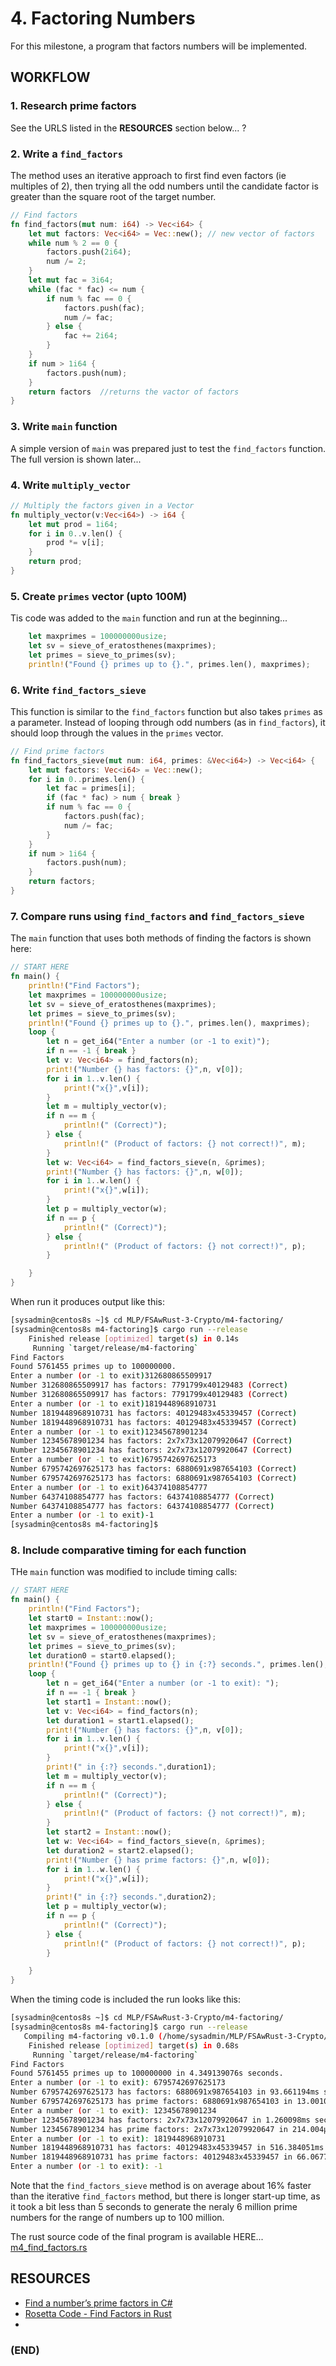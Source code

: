 # 4. Factoring Numbers
For this milestone, a program that factors numbers will be implemented.
## WORKFLOW
### 1. Research prime factors
See the URLS listed in the **RESOURCES** section below...
?
### 2. Write a `find_factors`
The method uses an iterative approach to first find even factors (ie multiples of 2), then trying all the odd numbers until the candidate factor is greater than the square root of the target number.
``` Rust
// Find factors
fn find_factors(mut num: i64) -> Vec<i64> {
	let mut factors: Vec<i64> = Vec::new(); // new vector of factors
	while num % 2 == 0 {
		factors.push(2i64);
		num /= 2;
	}
	let mut fac = 3i64;
	while (fac * fac) <= num {
		if num % fac == 0 {
			factors.push(fac);
			num /= fac;
		} else {
			fac += 2i64;
		}
	}
	if num > 1i64 {
		factors.push(num);
	}
	return factors	//returns the vactor of factors
}
```
### 3. Write `main` function
A simple version of `main` was prepared just to test the `find_factors` function. The full version is shown later...
### 4. Write `multiply_vector`
``` rust
// Multiply the factors given in a Vector
fn multiply_vector(v:Vec<i64>) -> i64 {
	let mut prod = 1i64;
	for i in 0..v.len() {
		prod *= v[i];
	}
	return prod;
}
```
### 5. Create `primes` vector (upto 100M)
Tis code was added to the `main` function and run at the beginning...
``` rust
    let maxprimes = 100000000usize;
    let sv = sieve_of_eratosthenes(maxprimes);
    let primes = sieve_to_primes(sv);
    println!("Found {} primes up to {}.", primes.len(), maxprimes);
```
### 6. Write `find_factors_sieve`
This function is similar to the `find_factors` function but also takes `primes` as a parameter. Instead of looping through odd numbers (as in `find_factors`), it should loop through the values in the `primes` vector.
``` rust
// Find prime factors
fn find_factors_sieve(mut num: i64, primes: &Vec<i64>) -> Vec<i64> {
	let mut factors: Vec<i64> = Vec::new();
	for i in 0..primes.len() {
		let fac = primes[i];
		if (fac * fac) > num { break }
		if num % fac == 0 {
			factors.push(fac);
			num /= fac;
		}
	}
	if num > 1i64 {
		factors.push(num);
	}
	return factors;
}
```
### 7. Compare runs using `find_factors` and `find_factors_sieve`
The `main` function that uses both methods of finding the factors is shown here:
``` rust
// START HERE
fn main() {
    println!("Find Factors");
    let maxprimes = 100000000usize;
    let sv = sieve_of_eratosthenes(maxprimes);
    let primes = sieve_to_primes(sv);
    println!("Found {} primes up to {}.", primes.len(), maxprimes);
    loop {
		let n = get_i64("Enter a number (or -1 to exit)");
		if n == -1 { break }
		let v: Vec<i64> = find_factors(n);
		print!("Number {} has factors: {}",n, v[0]);
		for i in 1..v.len() {
			print!("x{}",v[i]);
		}
		let m = multiply_vector(v);
		if n == m {
			println!(" (Correct)");
		} else {
			println!(" (Product of factors: {} not correct!)", m);
		}
		let w: Vec<i64> = find_factors_sieve(n, &primes);
		print!("Number {} has factors: {}",n, w[0]);
		for i in 1..w.len() {
			print!("x{}",w[i]);
		}
		let p = multiply_vector(w);
		if n == p {
			println!(" (Correct)");
		} else {
			println!(" (Product of factors: {} not correct!)", p);
		}

	}
}
```

When run it produces output like this:
``` bash
[sysadmin@centos8s ~]$ cd MLP/FSAwRust-3-Crypto/m4-factoring/
[sysadmin@centos8s m4-factoring]$ cargo run --release
    Finished release [optimized] target(s) in 0.14s
     Running `target/release/m4-factoring`
Find Factors
Found 5761455 primes up to 100000000.
Enter a number (or -1 to exit)312680865509917
Number 312680865509917 has factors: 7791799x40129483 (Correct)
Number 312680865509917 has factors: 7791799x40129483 (Correct)
Enter a number (or -1 to exit)1819448968910731	
Number 1819448968910731 has factors: 40129483x45339457 (Correct)
Number 1819448968910731 has factors: 40129483x45339457 (Correct)
Enter a number (or -1 to exit)12345678901234
Number 12345678901234 has factors: 2x7x73x12079920647 (Correct)
Number 12345678901234 has factors: 2x7x73x12079920647 (Correct)
Enter a number (or -1 to exit)6795742697625173
Number 6795742697625173 has factors: 6880691x987654103 (Correct)
Number 6795742697625173 has factors: 6880691x987654103 (Correct)
Enter a number (or -1 to exit)64374108854777
Number 64374108854777 has factors: 64374108854777 (Correct)
Number 64374108854777 has factors: 64374108854777 (Correct)
Enter a number (or -1 to exit)-1
[sysadmin@centos8s m4-factoring]$ 
```
### 8. Include comparative timing for each function
THe `main` function was modified to include timing calls:
``` rust
// START HERE
fn main() {
    println!("Find Factors");
    let start0 = Instant::now();
    let maxprimes = 100000000usize;
    let sv = sieve_of_eratosthenes(maxprimes);
    let primes = sieve_to_primes(sv);
    let duration0 = start0.elapsed();
    println!("Found {} primes up to {} in {:?} seconds.", primes.len(), maxprimes, duration0);
    loop {
		let n = get_i64("Enter a number (or -1 to exit): ");
		if n == -1 { break }
		let start1 = Instant::now();
		let v: Vec<i64> = find_factors(n);
		let duration1 = start1.elapsed();
		print!("Number {} has factors: {}",n, v[0]);
		for i in 1..v.len() {
			print!("x{}",v[i]);
		}
		print!(" in {:?} seconds.",duration1);
		let m = multiply_vector(v);
		if n == m {
			println!(" (Correct)");
		} else {
			println!(" (Product of factors: {} not correct!)", m);
		}
		let start2 = Instant::now();
		let w: Vec<i64> = find_factors_sieve(n, &primes);
		let duration2 = start2.elapsed();
		print!("Number {} has prime factors: {}",n, w[0]);
		for i in 1..w.len() {
			print!("x{}",w[i]);
		}
		print!(" in {:?} seconds.",duration2);
		let p = multiply_vector(w);
		if n == p {
			println!(" (Correct)");
		} else {
			println!(" (Product of factors: {} not correct!)", p);
		}

	}
}
```

When the timing code is included the run looks like this:
``` bash
[sysadmin@centos8s ~]$ cd MLP/FSAwRust-3-Crypto/m4-factoring/
[sysadmin@centos8s m4-factoring]$ cargo run --release
   Compiling m4-factoring v0.1.0 (/home/sysadmin/MLP/FSAwRust-3-Crypto/m4-factoring)
    Finished release [optimized] target(s) in 0.68s
     Running `target/release/m4-factoring`
Find Factors
Found 5761455 primes up to 100000000 in 4.349139076s seconds.
Enter a number (or -1 to exit): 6795742697625173
Number 6795742697625173 has factors: 6880691x987654103 in 93.661194ms seconds. (Correct)
Number 6795742697625173 has prime factors: 6880691x987654103 in 13.001007ms seconds. (Correct)
Enter a number (or -1 to exit): 12345678901234
Number 12345678901234 has factors: 2x7x73x12079920647 in 1.260098ms seconds. (Correct)
Number 12345678901234 has prime factors: 2x7x73x12079920647 in 214.004µs seconds. (Correct)
Enter a number (or -1 to exit): 1819448968910731
Number 1819448968910731 has factors: 40129483x45339457 in 516.384051ms seconds. (Correct)
Number 1819448968910731 has prime factors: 40129483x45339457 in 66.067724ms seconds. (Correct)
Enter a number (or -1 to exit): -1
```
Note that the `find_factors_sieve` method is on average about 16% faster than the iterative `find_factors` method, but there is longer start-up time, as it took a bit less than 5 seconds to generate the neraly 6 million prime numbers for the range of numbers up to 100 million.

The rust source code of the final program is available HERE... [m4_find_factors.rs](m4_find_factors.rs.md)
## RESOURCES
* [Find a number’s prime factors in C#](http://csharphelper.com/howtos/howto_list_prime_factors.html)
* [Rosetta Code - Find Factors in Rust](https://rosettacode.org/wiki/Factors_of_an_integer#Rust)
* 
### (END)


